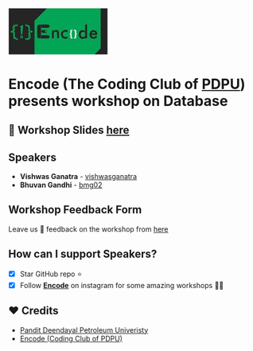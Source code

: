 [<img src="res/encode_logo.jpg" width="200">][link:encode_insta]

# **Encode** (The Coding Club of [PDPU][link:pdpu_web]) presents workshop on Database

## :floppy_disk: Workshop Slides [here](http://bit.ly/db-ppt)

## Speakers

- **Vishwas Ganatra** - [vishwasganatra][link:git_vishwas]
- **Bhuvan Gandhi** - [bmg02][link:git_bhuvan]

## Workshop Feedback Form

Leave us :speech_balloon: feedback on the workshop from [here][link:feedback_link]

## How can I support Speakers?

- [x] Star GitHub repo :star:
- [x] Follow **[Encode][link:encode_insta]** on instagram for some amazing workshops :man_technologist:

## :heart: Credits

- [Pandit Deendayal Petroleum Univeristy][link:pdpu_web]
- [Encode (Coding Club of PDPU)][link:encode_insta]

<!-- URLs -->

[link:git_vishwas]: https://github.com/vishwasganatra/
[link:git_bhuvan]: https://github.com/bmg02
[link:encode_insta]: http://instagram.com/encode_pdpu
[link:pdpu_web]: https://pdpu.ac.in/
[link:feedback_link]: https://docs.google.com/forms/d/e/1FAIpQLScetcvDXyYmO98PF0i6iLv6s06l_ZU2naIh3M1EwLCSOZ80_Q/viewform

